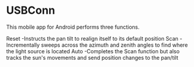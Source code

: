 # USBConn
This mobile app for Android performs three functions. 

Reset
  -Instructs the pan tilt to realign itself to its default position
Scan
  -Incrementally sweeps across the azimuth and zenith angles to find where the light source is located
Auto
  -Completes the Scan function but also tracks the sun's movements and send position changes to the pan/tilt
